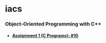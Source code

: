 # iacs

### Object-Oriented Programming with C++
- #### [Assignment 1 (C Programs): #10](./Assignment_1_PratyaySarkar)
